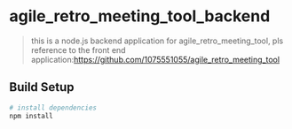 # agile_retro_meeting_tool_backend
> this is a node.js backend application for agile_retro_meeting_tool, pls reference to the front end application:https://github.com/1075551055/agile_retro_meeting_tool


## Build Setup

``` bash
# install dependencies
npm install
